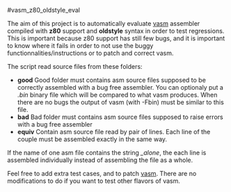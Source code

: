 #vasm_z80_oldstyle_eval

The aim of this project is to automatically evaluate
[vasm](http://sun.hasenbraten.de/vasm/) assembler compiled with **z80** support and **oldstyle** syntax
in order to test regressions.
This is important because z80 support has still few bugs, and it is important to know where it fails
in order to not use the buggy functionnalities/instructions or to patch and correct vasm.

The script read source files from these folders:
 - **good** Good folder must contains asm source files supposed to be correctly assembled with a bug free assembler.
 You can optionaly put a _<filename>.bin_ binary file which will be compared to what vasm produces. 
 When there are no bugs the output of vasm (with -Fbin) must be similar to this file.
 - **bad** Bad folder must contains asm source files supposed to raise errors with a bug free assembler
 - **equiv** Contain asm source file read by pair of lines. Each line of the couple must be assembled exactly in the same way.

If the name of one asm file contains the string *_alone*, the each line is assembled individually instead of assembling the file as a whole.


Feel free to add extra test cases, and to patch [vasm](http://sun.hasenbraten.de/vasm/).
There are no modifications to do if you want to test other flavors of vasm.
